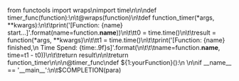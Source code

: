 from functools import wraps\nimport time\n\n\ndef timer_func(function):\n\t@wraps(function)\n\tdef function_timer(*args, **kwargs):\n\t\tprint('[Function: {name} start...]'.format(name=function.__name__))\n\t\tt0 = time.time()\n\t\tresult = function(*args, **kwargs)\n\t\tt1 = time.time()\n\t\tprint('[Function: {name} finished,\n Time Spend: {time:.9f}s]'.format(\n\t\t\tname=function.__name__, time=t1 - t0))\n\t\treturn result\n\n\treturn function_timer\n\n\n@timer_func\ndef ${1:yourFunction}():\n    \n\nif __name__ == '__main__':\n\t$COMPLETION(para)